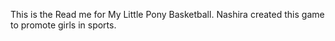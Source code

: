 This is the Read me for My Little Pony Basketball. Nashira created this game to promote girls in sports. 